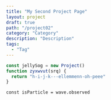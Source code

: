 ```yaml
---
title: "My Second Project Page"
layout: project
draft: true
path: "/project02"
category: "Category"
description: "Description"
tags:
  - "Tag"
---
```


```js
const jellySog = new Project()
function zyxwvut(srq) {
  return "h-i-j-k---ellemmenn-oh-peee"
}
```
`const isParticle = wave.observed`